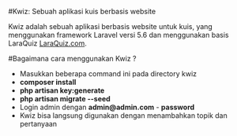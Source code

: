 #Kwiz: Sebuah aplikasi kuis berbasis website

Kwiz adalah sebuah aplikasi berbasis website untuk kuis, yang menggunakan framework Laravel versi 5.6 dan menggunakan basis LaraQuiz [LaraQuiz.com](http://laraquiz.com).

#Bagaimana cara menggunakan Kwiz ?

- Masukkan beberapa command ini pada directory kwiz
- __composer install__
- __php artisan key:generate__
- __php artisan migrate --seed__
- Login admin dengan __admin@admin.com__ - __password__
- Kwiz bisa langsung digunakan dengan menambahkan topik dan pertanyaan
